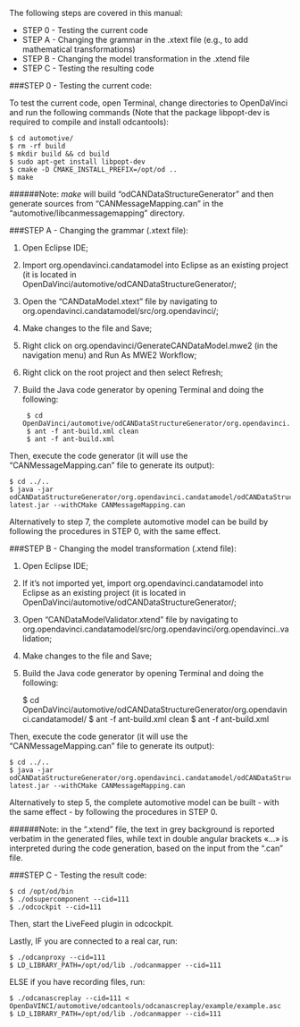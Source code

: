 The following steps are covered in this manual:

- STEP 0 - Testing the current code
- STEP A - Changing the grammar in the .xtext file (e.g., to add mathematical transformations)
- STEP B - Changing the model transformation in the .xtend file
- STEP C - Testing the resulting code


###STEP 0 - Testing the current code:

To test the current code, open Terminal, change directories to OpenDaVinci and run the following commands (Note that the package libpopt-dev is required to compile and install odcantools):

	$ cd automotive/
	$ rm -rf build 
	$ mkdir build && cd build
	$ sudo apt-get install libpopt-dev
	$ cmake -D CMAKE_INSTALL_PREFIX=/opt/od ..
	$ make

######Note: *make* will build “odCANDataStructureGenerator” and then generate sources from “CANMessageMapping.can” in the “automotive/libcanmessagemapping” directory.


###STEP A - Changing the grammar (.xtext file):

1. Open Eclipse IDE;
2. Import org.opendavinci.candatamodel into Eclipse as an existing project (it is located in OpenDaVinci/automotive/odCANDataStructureGenerator/; 
3. Open the “CANDataModel.xtext” file by navigating to org.opendavinci.candatamodel/src/org.opendavinci/;
4. Make changes to the file and Save;
5. Right click on org.opendavinci/GenerateCANDataModel.mwe2 (in the navigation menu) and Run As MWE2 Workflow;
6. Right click on the root project and then select Refresh;
7. Build the Java code generator by opening Terminal and doing the following:

        $ cd OpenDaVinci/automotive/odCANDataStructureGenerator/org.opendavinci.candatamodel/
        $ ant -f ant-build.xml clean
        $ ant -f ant-build.xml
	
Then, execute the code generator (it will use the “CANMessageMapping.can” file to generate its output):
	
	$ cd ../..
	$ java -jar odCANDataStructureGenerator/org.opendavinci.candatamodel/odCANDataStructureGenerator-latest.jar --withCMake CANMessageMapping.can


Alternatively to step 7, the complete automotive model can be build by following the procedures in STEP 0, with the same effect.
	


###STEP B - Changing the model transformation (.xtend file):

1. Open Eclipse IDE;
2. If it’s not imported yet, import org.opendavinci.candatamodel into Eclipse as an existing project (it is located in OpenDaVinci/automotive/odCANDataStructureGenerator/; 
3. Open “CANDataModelValidator.xtend” file by navigating to org.opendavinci.candatamodel/src/org.opendavinci/org.opendavinci..validation;
4. Make changes to the file and Save;
5. Build the Java code generator by opening Terminal and doing the following:

	$ cd OpenDaVinci/automotive/odCANDataStructureGenerator/org.opendavinci.candatamodel/
	$ ant -f ant-build.xml clean
	$ ant -f ant-build.xml
	
Then, execute the code generator (it will use the “CANMessageMapping.can” file to generate its output):
	
	$ cd ../..
	$ java -jar odCANDataStructureGenerator/org.opendavinci.candatamodel/odCANDataStructureGenerator-latest.jar --withCMake CANMessageMapping.can


Alternatively to step 5, the complete automotive model can be built - with the same effect - by following the procedures in STEP 0.


######Note: in the “.xtend” file, the text in grey background is reported verbatim in the generated files, while text in double angular brackets «...» is interpreted during the code generation, based on the input from the “.can” file.


###STEP C - Testing the result code:

	$ cd /opt/od/bin
	$ ./odsupercomponent --cid=111
	$ ./odcockpit --cid=111 

Then, start the LiveFeed plugin in odcockpit. 

Lastly, IF you are connected to a real car, run:

	$ ./odcanproxy --cid=111
	$ LD_LIBRARY_PATH=/opt/od/lib ./odcanmapper --cid=111

ELSE if you have recording files, run:

	$ ./odcanascreplay --cid=111 < OpenDaVINCI/automotive/odcantools/odcanascreplay/example/example.asc
	$ LD_LIBRARY_PATH=/opt/od/lib ./odcanmapper --cid=111

